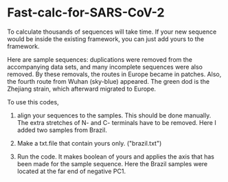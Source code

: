 # Fast-calc-for-SARS-CoV-2

To calculate thousands of sequences will take time.
If your new sequence would be inside the existing framework, you can just add yours to the framework.

Here are sample sequences: duplications were removed from the accompanying data sets, 
and many incomplete sequences were also removed. 
By these removals, the routes in Europe became in patches. 
Also, the fourth route from Wuhan (sky-blue) appeared. 
The green dod is the Zhejiang strain, which afterward migrated to Europe. 

To use this codes,

1. align your sequences to the samples. 
  This should be done manually. 
  The extra stretches of N- and C- terminals have to be removed.
  Here I added two samples from Brazil.

2. Make a txt.file that contain yours only.
   ("brazil.txt")
   
3. Run the code. It makes boolean of yours and applies the axis that has been made for the sample sequence.
   Here the Brazil samples were located at the far end of negative PC1.

